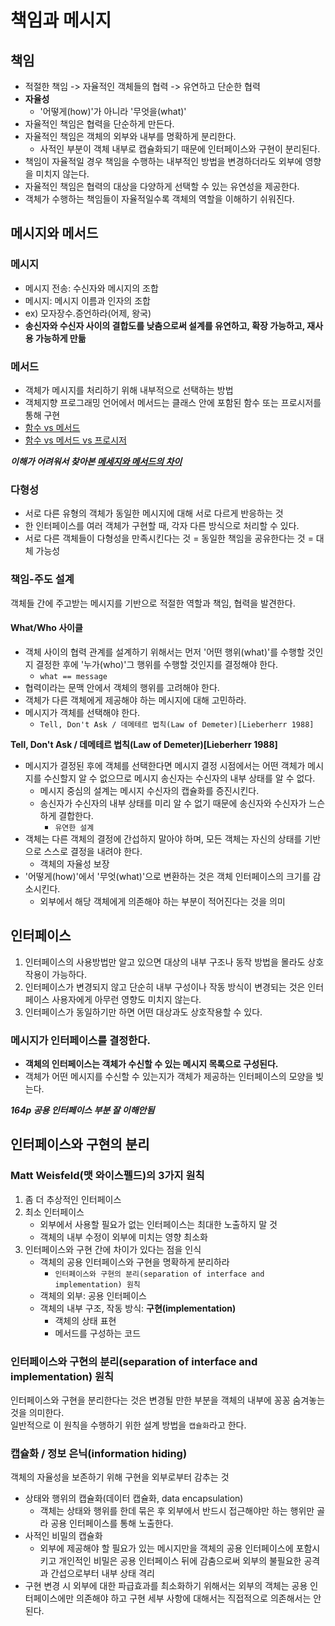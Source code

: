 # 책임과 메시지

## 책임
- 적절한 책임 -> 자율적인 객체들의 협력 -> 유연하고 단순한 협력
- **자율성**
  - '어떻게(how)'가 아니라 '무엇을(what)'
- 자율적인 책임은 협력을 단순하게 만든다.
- 자율적인 책임은 객체의 외부와 내부를 명확하게 분리한다.
  - 사적인 부분이 객체 내부로 캡슐화되기 때문에 인터페이스와 구현이 분리된다.
- 책임이 자율적일 경우 책임을 수행하는 내부적인 방법을 변경하더라도 외부에 영향을 미치지 않는다.
- 자율적인 책임은 협력의 대상을 다양하게 선택할 수 있는 유연성을 제공한다.
- 객체가 수행하는 책임들이 자율적일수록 객체의 역할을 이해하기 쉬워진다.

## 메시지와 메서드

### 메시지
- 메시지 전송: 수신자와 메시지의 조합
- 메시지: 메시지 이름과 인자의 조합
- ex) 모자장수.증언하라(어제, 왕국)
- **송신자와 수신자 사이의 결합도를 낮춤으로써 설계를 유연하고, 확장 가능하고, 재사용 가능하게 만듦**

### 메서드
- 객체가 메시지를 처리하기 위해 내부적으로 선택하는 방법
- 객체지향 프로그래밍 언어에서 메서드는 클래스 안에 포함된 함수 또는 프로시저를 통해 구현
- [함수 vs 메서드](https://velog.io/@ohzzi/Kotlin-%ED%95%A8%EC%88%98%EB%8A%94-%EB%AD%90%EA%B3%A0-%EB%A9%94%EC%84%9C%EB%93%9C%EB%8A%94-%EB%AD%90%EA%B3%A0-%ED%94%84%EB%A1%9C%ED%8D%BC%ED%8B%B0%EB%8A%94-%EB%AD%90%EA%B3%A0-%ED%95%84%EB%93%9C%EB%8A%94-%EB%AC%B4%EC%97%87%EC%9D%B8%EA%B0%80)
- [함수 vs 메서드 vs 프로시저](https://m.blog.naver.com/b2bhjlee/221723546407)

**_이해가 어려워서 찾아본 [메세지와 메서드의 차이](https://soongjamm.tistory.com/133)_**

### 다형성
- 서로 다른 유형의 객체가 동일한 메시지에 대해 서로 다르게 반응하는 것
- 한 인터페이스를 여러 객체가 구현할 때, 각자 다른 방식으로 처리할 수 있다.
- 서로 다른 객체들이 다형성을 만족시킨다는 것 = 동일한 책임을 공유한다는 것 = 대체 가능성

### 책임-주도 설계

객체들 간에 주고받는 메시지를 기반으로 적절한 역할과 책임, 협력을 발견한다.

#### What/Who 사이클
- 객체 사이의 협력 관계를 설계하기 위해서는 먼저 '어떤 행위(what)'를 수행할 것인지 결정한 후에 '누가(who)'그 행위를 수행할 것인지를 결정해야 한다.
  - `what == message`
- 협력이라는 문맥 안에서 객체의 행위를 고려해야 한다. 
- 객체가 다른 객체에게 제공해야 하는 메시지에 대해 고민하라.
- 메시지가 객체를 선택해야 한다.
  - `Tell, Don't Ask / 데메테르 법칙(Law of Demeter)[Lieberherr 1988]`


**Tell, Don't Ask / 데메테르 법칙(Law of Demeter)[Lieberherr 1988]**
- 메시지가 결정된 후에 객체를 선택한다면 메시지 결정 시점에서는 어떤 객체가 메시지를 수신할지 알 수 없으므로 메시지 송신자는 수신자의 내부 상태를 알 수 없다.
  - 메시지 중심의 설계는 메시지 수신자의 캡슐화를 증진시킨다.
  - 송신자가 수신자의 내부 상태를 미리 알 수 없기 때문에 송신자와 수신자가 느슨하게 결합한다.
    - `유연한 설계`
- 객체는 다른 객체의 결정에 간섭하지 말아야 하며, 모든 객체는 자신의 상태를 기반으로 스스로 결정을 내려야 한다.
  - 객체의 자율성 보장
- '어떻게(how)'에서 '무엇(what)'으로 변환하는 것은 객체 인터페이스의 크기를 감소시킨다.
  - 외부에서 해당 객체에게 의존해야 하는 부분이 적어진다는 것을 의미

## 인터페이스
1. 인터페이스의 사용방법만 알고 있으면 대상의 내부 구조나 동작 방법을 몰라도 상호작용이 가능하다.
2. 인터페이스가 변경되지 않고 단순히 내부 구성이나 작동 방식이 변경되는 것은 인터페이스 사용자에게 아무런 영향도 미치지 않는다.
3. 인터페이스가 동일하기만 하면 어떤 대상과도 상호작용할 수 있다.

### 메시지가 인터페이스를 결정한다.
- **객체의 인터페이스는 객체가 수신할 수 있는 메시지 목록으로 구성된다.**
- 객체가 어떤 메시지를 수신할 수 있는지가 객체가 제공하는 인터페이스의 모양을 빚는다.

_**164p 공용 인터페이스 부분 잘 이해안됨**_


## 인터페이스와 구현의 분리

### Matt Weisfeld(맷 와이스펠드)의 3가지 원칙
1. 좀 더 추상적인 인터페이스
2. 최소 인터페이스
   - 외부에서 사용할 필요가 없는 인터페이스는 최대한 노출하지 말 것
   - 객체의 내부 수정이 외부에 미치는 영향 최소화
3. 인터페이스와 구현 간에 차이가 있다는 점을 인식
   - 객체의 공용 인터페이스와 구현을 명확하게 분리하라
     - `인터페이스와 구현의 분리(separation of interface and implementation) 원칙`
   - 객체의 외부: 공용 인터페이스
   - 객체의 내부 구조, 작동 방식: **구현(implementation)**
     - 객체의 상태 표현
     - 메서드를 구성하는 코드

### 인터페이스와 구현의 분리(separation of interface and implementation) 원칙

인터페이스와 구현을 분리한다는 것은 변경될 만한 부분을 객체의 내부에 꽁꽁 숨겨놓는 것을 의미한다. <br>
일반적으로 이 원칙을 수행하기 위한 설계 방법을 `캡슐화`라고 한다.

### 캡슐화 / 정보 은닉(information hiding)
객체의 자율성을 보존하기 위해 구현을 외부로부터 감추는 것
- 상태와 행위의 캡슐화(데이터 캡슐화, data encapsulation)
  - 객체는 상태와 행위를 한데 묶은 후 외부에서 반드시 접근해야만 하는 행위만 골라 공용 인터페이스를 통해 노출한다.
- 사적인 비밀의 캡슐화
  - 외부에 제공해야 할 필요가 있는 메시지만을 객체의 공용 인터페이스에 포함시키고 개인적인 비밀은 공용 인터페이스 뒤에 감춤으로써 외부의 불필요한 공격과 간섭으로부터 내부 상태 격리
- 구현 변경 시 외부에 대한 파급효과를 최소화하기 위해서는 외부의 객체는 공용 인터페이스에만 의존해야 하고 구현 세부 사항에 대해서는 직접적으로 의존해서는 안된다.




